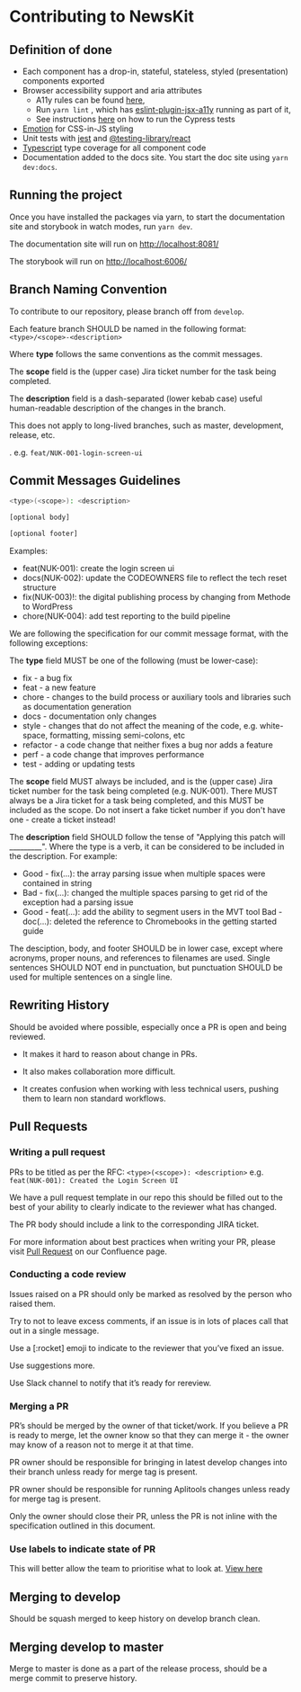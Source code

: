 # Contributing to NewsKit

## Definition of done

* Each component has a drop-in, stateful, stateless, styled (presentation) components exported
* Browser accessibility support and aria attributes
  * A11y rules can be found [here](https://dequeuniversity.com/rules/axe/3.0/),
  * Run `yarn lint` , which has [eslint-plugin-jsx-a11y](https://github.com/evcohen/eslint-plugin-jsx-a11y#supported-rules) running as part of it,
  * See instructions [here](./TESTING.md) on how to run the Cypress tests
* [Emotion](https://emotion.sh/docs) for CSS-in-JS styling
* Unit tests with [jest](https://jestjs.io/en/) and [@testing-library/react](https://testing-library.com/docs/react-testing-library/intro)
* [Typescript](https://www.typescriptlang.org/) type coverage for all component code
* Documentation added to the docs site. You start the doc site using `yarn dev:docs`.

## Running the project

Once you have installed the packages via yarn, to start the documentation site and storybook in watch modes, run `yarn dev`.

The documentation site will run on <http://localhost:8081/>

The storybook will run on <http://localhost:6006/>

## Branch Naming Convention

To contribute to our repository, please branch off from `develop`.

Each feature branch SHOULD be named in the following format:
`<type>/<scope>-<description>`

Where __type__ follows the same conventions as the commit messages.

The __scope__ field is the (upper case) Jira ticket number for the task being completed.

The __description__ field is a dash-separated (lower kebab case) useful human-readable description of the changes in the branch.

This does not apply to long-lived branches, such as master, development, release, etc.

. e.g. `feat/NUK-001-login-screen-ui`

## Commit Messages Guidelines

```bash
<type>(<scope>): <description>

[optional body]

[optional footer]
```

Examples:

* feat(NUK-001): create the login screen ui
* docs(NUK-002): update the CODEOWNERS file to reflect the tech reset structure
* fix(NUK-003)!: the digital publishing process by changing from Methode to WordPress
* chore(NUK-004): add test reporting to the build pipeline

We are following the specification for our commit message format, with the following exceptions:

The __type__ field MUST be one of the following (must be lower-case):

* fix - a bug fix
* feat - a new feature
* chore - changes to the build process or auxiliary tools and libraries such as documentation generation
* docs - documentation only changes
* style - changes that do not affect the meaning of the code, e.g. white-space, formatting, missing semi-colons, etc
* refactor - a code change that neither fixes a bug nor adds a feature
* perf - a code change that improves performance
* test - adding or updating tests

The __scope__ field MUST always be included, and is the (upper case) Jira ticket number for the task being completed (e.g. NUK-001). There MUST always be a Jira ticket for a task being completed, and this MUST be included as the scope. Do not insert a fake ticket number if you don't have one - create a ticket instead!

The __description__ field SHOULD follow the tense of "Applying this patch will _________". Where the type is a verb, it can be considered to be included in the description. For example:

* Good - fix(...): the array parsing issue when multiple spaces were contained in string
* Bad - fix(...): changed the multiple spaces parsing to get rid of the exception had a parsing issue
* Good - feat(...): add the ability to segment users in the MVT tool Bad - doc(...): deleted the reference to Chromebooks in the getting started guide

The desciption, body, and footer SHOULD be in lower case, except where acronyms, proper nouns, and references to filenames are used. Single sentences SHOULD NOT end in punctuation, but punctuation SHOULD be used for multiple sentences on a single line.

## Rewriting History

Should be avoided where possible, especially once a PR is open and being reviewed.

* It makes it hard to reason about change in PRs.

* It also makes collaboration more difficult.

* It creates confusion when working with less technical users, pushing them to learn non standard workflows.

## Pull Requests

### Writing a pull request

PRs to be titled as per the RFC: `<type>(<scope>): <description>` e.g. `feat(NUK-001): Created the Login Screen UI`

We have a pull request template in our repo this should be filled out to the best of your ability to clearly indicate to the reviewer what has changed.

The PR body should include a link to the corresponding JIRA ticket.

For more information about best practices when writing your PR, please visit [Pull Request](https://nidigitalsolutions.jira.com/wiki/spaces/NPP/pages/1319370846/Pull+Request) on our Confluence page.

### Conducting a code review

Issues raised on a PR should only be marked as resolved by the person who raised them.

Try to not to leave excess comments, if an issue is in lots of places call that out in a single message.

Use a [:rocket] emoji to indicate to the reviewer that you’ve fixed an issue.

Use suggestions more.

Use Slack channel to notify that it’s ready for rereview.

### Merging a PR

PR’s should be merged by the owner of that ticket/work. If you believe a PR is ready to merge, let the owner know so that they can merge it - the owner may know of a reason not to merge it at that time.

PR owner should be responsible for bringing in latest develop changes into their branch unless ready for merge tag is present.

PR owner should be responsible for running Aplitools changes unless ready for merge tag is present.

Only the owner should close their PR, unless the PR is not inline with the specification outlined in this document.

### Use labels to indicate state of PR

This will better allow the team to prioritise what to look at. [View here](https://github.com/newscorp-ghfb/ncu-newskit/labels)

## Merging to develop

Should be squash merged to keep history on develop branch clean.

## Merging develop to master

Merge to master is done as a part of the release process, should be a merge commit to preserve history.
